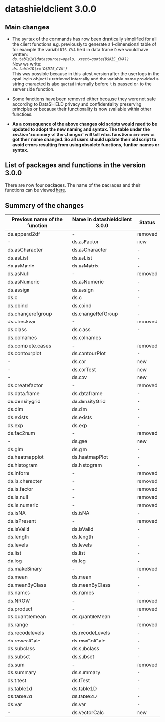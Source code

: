 # datashieldclient 3.0.0

## Main changes

* The syntax of the commands has now been drastically simplified for all the client functions e.g. previously to generate a 1-dimensional table of for example the variabl `DIS_CVA` held in data frame `D` we would   have written:  
  _`ds.table1d(datasources=opals, xvect=quote(D$DIS_CVA))`_  
  Now we write:  
  _`ds.table1D(x='D$DIS_CVA')`_  
  This was possible because in this latest version after the user logs in the opal login object is retrieved internally 
  and the variable name provided a string characted is also `quoted` internally before it is passed on to the server side
  function.

* Some functions have been removed either because they were not safe according to DataSHIELD privacy and confidentiality   preserving principles or because their functionality is now available within other functions.

* __As a consequence of the above changes old scripts would need to be updated to adopt the new
 naming and syntax. The table under the section 'summary of the changes' will tell what functions are new or got their
 name changed. So all users should update their old script to avoid errors resulting from using obsolete functions,
 funtion names or syntax.__ 

## List of packages and functions in the version 3.0.0
There are now four packages. The name of the packages and their functions can be viewed [here](https://wikis.bris.ac.uk/display/DSDEV/List+of+Packages+and+functions+currently+available "Title").

## Summary of the changes
|Previous name of the function|Name in datashieldclient 3.0.0|Status|
|-----------------------------|------------------------|------|
ds.append2df|-|removed|
-|ds.asFactor|new|
ds.asCharacter|ds.asCharacter|-|
ds.asList|ds.asList|-|
ds.asMatrix|ds.asMatrix|-|
ds.asNull|-|removed|
ds.asNumeric|ds.asNumeric|-|
ds.assign|ds.assign|-|
ds.c|ds.c|-|
ds.cbind|ds.cbind|-|
ds.changerefgroup|ds.changeRefGroup|-|
ds.checkvar|-|removed|
ds.class|ds.class|-|
ds.colnames|ds.colnames|
ds.complete.cases|-|removed|
ds.contourplot|ds.contourPlot|-|
-|ds.cor|new|
-|ds.corTest|new|
-|ds.cov|new|
ds.createfactor|-|removed|
ds.data.frame|ds.dataframe|-|
ds.densitygrid|ds.densityGrid|-|
ds.dim|ds.dim|-|
ds.exists|ds.exists|-|
ds.exp|ds.exp|-|
ds.fac2num|-|removed|
-|ds.gee|new|
ds.glm|ds.glm|-|
ds.heatmapplot|ds.heatmapPlot|-|
ds.histogram|ds.histogram|-|
ds.inform|-|removed|
ds.is.character|-|removed|
ds.is.factor|-|removed|
ds.is.null|-|removed|
ds.is.numeric|-|removed|
ds.isNA|ds.isNA|-|
ds.isPresent|-|removed|
ds.isValid|ds.isValid|-|
ds.length|ds.length|-|
ds.levels|ds.levels|-|
ds.list|ds.list|-|
ds.log|ds.log|-|
ds.makeBinary|-|removed|
ds.mean|ds.mean|-|
ds.meanByClass|ds.meanByClass|-|
ds.names|ds.names|-|
ds.NROW|-|removed|
ds.product|-|removed|
ds.quantilemean|ds.quantileMean|-|
ds.range|-|removed|
ds.recodelevels|ds.recodeLevels|-|
ds.rowcolCalc|ds.rowColCalc|-|
ds.subclass|ds.subclass|-|
ds.subset|ds.subset|-|
ds.sum|-|removed|
ds.summary|ds.summary|-|
ds.t.test|ds.tTest|-
ds.table1d|ds.table1D|-
ds.table2d|ds.table2D|-
ds.var|ds.var|-|
-|ds.vectorCalc|new|
